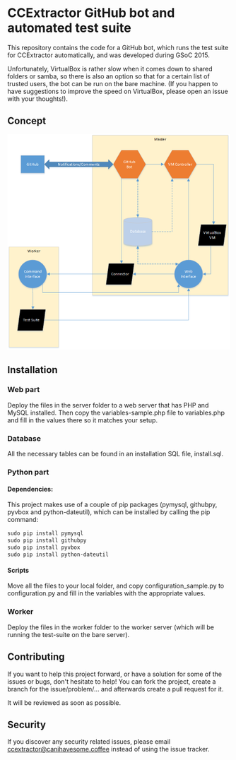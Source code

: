 # CCExtractor GitHub bot and automated test suite

This repository contains the code for a GitHub bot, which runs the test suite for CCExtractor automatically, and was 
developed during GSoC 2015.

Unfortunately, VirtualBox is rather slow when it comes down to shared folders or samba, so there is also an option so
that for a certain list of trusted users, the bot can be run on the bare machine. (If you happen to have suggestions to
improve the speed on VirtualBox, please open an issue with your thoughts!).

## Concept

![Concept of the project](concept.png)

## Installation

### Web part

Deploy the files in the server folder to a web server that has PHP and MySQL installed. Then copy the 
variables-sample.php file to variables.php and fill in the values there so it matches your setup.

### Database

All the necessary tables can be found in an installation SQL file, install.sql.

### Python part

#### Dependencies:

This project makes use of a couple of pip packages (pymysql, githubpy, pyvbox and python-dateutil), which can be installed by calling 
the pip command:

```
sudo pip install pymysql
sudo pip install githubpy
sudo pip install pyvbox
sudo pip install python-dateutil
```

#### Scripts

Move all the files to your local folder, and copy configuration_sample.py to configuration.py and fill in the variables 
with the appropriate values.

### Worker

Deploy the files in the worker folder to the worker server (which will be running the test-suite on the bare server).

## Contributing

If you want to help this project forward, or have a solution for some of the issues or bugs, don't hesitate to help! You can fork the project, create a branch for the issue/problem/... and afterwards create a pull request for it.

It will be reviewed as soon as possible.

## Security

If you discover any security related issues, please email ccextractor@canihavesome.coffee instead of using the issue tracker.